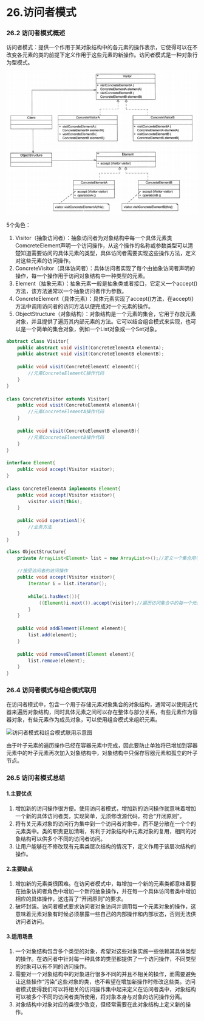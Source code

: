 # 26.访问者模式

### 26.2 访问者模式概述

访问者模式：提供一个作用于某对象结构中的各元素的操作表示，它使得可以在不改变各元素的类的前提下定义作用于这些元素的新操作。访问者模式是一种对象行为型模式。

![访问者模式结构图](https://github.com/chenshuaiyu/Notes/blob/master/DesignPatterns/设计模式的艺术/assets/访问者模式结构图.PNG)

5个角色：

1. Visitor（抽象访问者）：抽象访问者为对象结构中每一个具体元素类ComcreteElement声明一个访问操作，从这个操作的名称或参数类型可以清楚知道需要访问的具体元素的类型，具体访问者需要实现这些操作方法，定义对这些元素的访问操作。
2. ConcreteVisitor（具体访问者）：具体访问者实现了每个由抽象访问者声明的操作，每一个操作用于访问对象结构中一种类型的元素。
3. Element（抽象元素）：抽象元素一般是抽象类或者接口，它定义一个accept()方法，该方法通常以一个抽象访问者作为参数。
4. ConcreteElement（具体元素）：具体元素实现了accept()方法，在accept()方法中调用访问者的访问方法以便完成对一个元素的操作。
5. ObjectStructure（对象结构）：对象结构是一个元素的集合，它用于存放元素对象，并且提供了遍历其内部元素的方法。它可以结合组合模式来实现，也可以是一个简单的集合对象，例如一个List对象或一个Set对象。

```java
abstract class Visitor{
    public abstract void visit(ConcreteElementA elementA);
    public abstract void visit(ConcreteElementB elementB);
    
    public void visit(ConcreteElementC elementC){
        //元素ConcreteElementC操作代码
    }
}

class ConcreteVisitor extends Visitor{
    public void visit(ConcreteElementA elementA){
        //元素ConcreteElementA操作代码
    }
    
    public void visit(ConcreteElementB elementB){
        //元素ConcreteElementB操作代码
    }
}

interface Element{
    public void accept(Visitor visitor);
}

class ConcreteElementA implements Element{
    public void accept(Visitor visitor){
        visitor.visit(this);
    }
    
    public void operationA(){
        //业务方法
    }
}
```

```java
class ObjectStructure{
    private ArrayList<Element> list = new ArrayList<>();//定义一个集合用于存储元素对象
    
    //接受访问者的访问操作
    public void accept(Visitor visitor){
        Iterator i = list.iterator();
        
        while(i.hasNext()){
            ((Element)i.next()).accept(visitor);//遍历访问集合中的每一个元素
        }
    }
    
    public void addElement(Element element){
        list.add(element);
    }
    
    public void removeElement(Element element){
        list.remove(element);
    }
}
```

### 26.4 访问者模式与组合模式联用

在访问者模式中，包含一个用于存储元素对象集合的对象结构，通常可以使用迭代器来遍历对象结构，同时具体元素之间可以存在整体与部分关系，有些元素作为容器对象，有些元素作为成员对象，可以使用组合模式来组织元素。

![访问者模式和组合模式联用示意图](E:\Github仓库\Notes\DesignPatterns\设计模式的艺术\assets\访问者模式和组合模式联用示意图.PNG)

由于叶子元素的遍历操作已经在容器元素中完成，因此要防止单独将已增加到容器元素中的叶子元素再次加入对象结构中，对象结构中只保存容器元素和孤立的叶子节点。

### 26.5 访问者模式总结

#### 1.主要优点

1. 增加新的访问操作很方便。使用访问者模式，增加新的访问操作就意味着增加一个新的具体访问者类，实现简单，无须修改源代码，符合“开闭原则”。
2. 将有关元素对象的访问行为集中到一个访问者对象中，而不是分散在一个个的元素类中。类的职责更加清晰，有利于对象结构中元素对象的复用，相同的对象结构可以供多个不同的访问者访问。
3. 让用户能够在不修改现有元素类层次结构的情况下，定义作用于该层次结构的操作。

#### 2.主要缺点

1. 增加新的元素类很困难。在访问者模式中，每增加一个新的元素类都意味着要在抽象访问者角色中增加一个新的抽象操作，并在每一个具体访问者类中增加相应的具体操作，这违背了“开闭原则”的要求。
2. 破坏封装。访问者模式要求访问者对象访问并调用每一个元素对象的操作，这意味着元素对象有时候必须暴露一些自己的内部操作和内部状态，否则无法供访问者访问。

#### 3.适用场景

1. 一个对象结构包含多个类型的对象，希望对这些对象实施一些依赖其具体类型的操作。在访问者中针对每一种具体的类型都提供了一个访问操作，不同类型的对象可以有不同的访问操作。
2. 需要对一个对象结构中的对象进行很多不同的并且不相关的操作，而需要避免让这些操作“污染”这些对象的类，也不希望在增加新操作时修改这些类。访问者模式使得我们可以将相关的访问操作集中起来定义在访问者类中，对象结构可以被多个不同的访问者类所使用，将对象本身与对象的访问操作分离。
3. 对象结构中对象对应的类很少改变，但经常需要在此对象结构上定义新的操作。